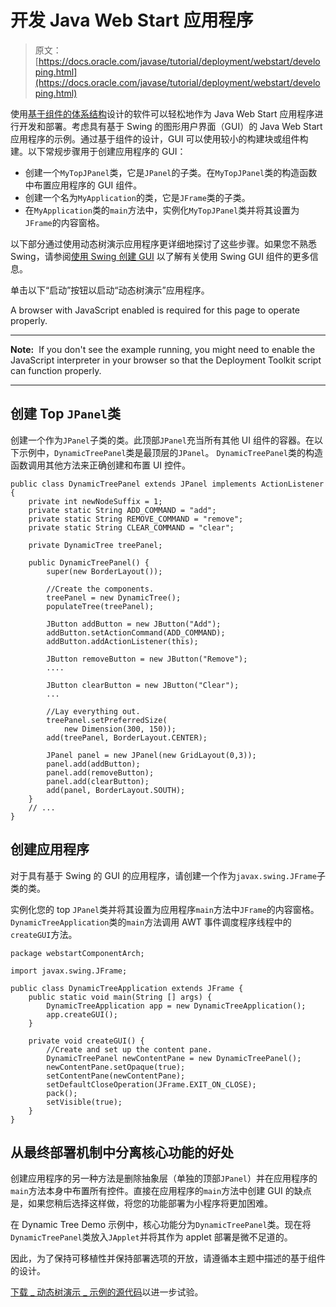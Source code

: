 # 开发 Java Web Start 应用程序

> 原文： [https://docs.oracle.com/javase/tutorial/deployment/webstart/developing.html](https://docs.oracle.com/javase/tutorial/deployment/webstart/developing.html)

使用[基于组件的体系结构](../index.html#componentBasedArch)设计的软件可以轻松地作为 Java Web Start 应用程序进行开发和部署。考虑具有基于 Swing 的图形用户界面（GUI）的 Java Web Start 应用程序的示例。通过基于组件的设计，GUI 可以使用较小的构建块或组件构建。以下常规步骤用于创建应用程序的 GUI：

*   创建一个`MyTopJPanel`类，它是`JPanel`的子类。在`MyTopJPanel`类的构造函数中布置应用程序的 GUI 组件。
*   创建一个名为`MyApplication`的类，它是`JFrame`类的子类。
*   在`MyApplication`类的`main`方法中，实例化`MyTopJPanel`类并将其设置为`JFrame`的内容窗格。

以下部分通过使用动态树演示应用程序更详细地探讨了这些步骤。如果您不熟悉 Swing，请参阅[使用 Swing 创建 GUI](../../uiswing/index.html) 以了解有关使用 Swing GUI 组件的更多信息。

单击以下“启动”按钮以启动“动态树演示”应用程序。

<noscript>A browser with JavaScript enabled is required for this page to operate properly.</noscript>

* * *

**Note:**  If you don't see the example running, you might need to enable the JavaScript interpreter in your browser so that the Deployment Toolkit script can function properly.

* * *

## 创建 Top `JPanel`类

创建一个作为`JPanel`子类的类。此顶部`JPanel`充当所有其他 UI 组件的容器。在以下示例中，`DynamicTreePanel`类是最顶层的`JPanel`。 `DynamicTreePanel`类的构造函数调用其他方法来正确创建和布置 UI 控件。

```
public class DynamicTreePanel extends JPanel implements ActionListener {
    private int newNodeSuffix = 1;
    private static String ADD_COMMAND = "add";
    private static String REMOVE_COMMAND = "remove";
    private static String CLEAR_COMMAND = "clear";

    private DynamicTree treePanel;

    public DynamicTreePanel() {
        super(new BorderLayout());

        //Create the components.
        treePanel = new DynamicTree();
        populateTree(treePanel);

        JButton addButton = new JButton("Add");
        addButton.setActionCommand(ADD_COMMAND);
        addButton.addActionListener(this);

        JButton removeButton = new JButton("Remove");
        ....

        JButton clearButton = new JButton("Clear");
        ...

        //Lay everything out.
        treePanel.setPreferredSize(
            new Dimension(300, 150));
        add(treePanel, BorderLayout.CENTER);

        JPanel panel = new JPanel(new GridLayout(0,3));
        panel.add(addButton);
        panel.add(removeButton); 
        panel.add(clearButton);
        add(panel, BorderLayout.SOUTH);
    }
    // ...
}

```

## 创建应用程序

对于具有基于 Swing 的 GUI 的应用程序，请创建一个作为`javax.swing.JFrame`子类的类。

实例化您的 top `JPanel`类并将其设置为应用程序`main`方法中`JFrame`的内容窗格。 `DynamicTreeApplication`类的`main`方法调用 AWT 事件调度程序线程中的`createGUI`方法。

```
package webstartComponentArch;

import javax.swing.JFrame;

public class DynamicTreeApplication extends JFrame {
    public static void main(String [] args) {
        DynamicTreeApplication app = new DynamicTreeApplication();
        app.createGUI();
    }

    private void createGUI() {
        //Create and set up the content pane.
        DynamicTreePanel newContentPane = new DynamicTreePanel();
        newContentPane.setOpaque(true); 
        setContentPane(newContentPane);
        setDefaultCloseOperation(JFrame.EXIT_ON_CLOSE);
        pack();
        setVisible(true);
    }    
}

```

## 从最终部署机制中分离核心功能的好处

创建应用程序的另一种方法是删除抽象层（单独的顶部`JPanel`）并在应用程序的`main`方法本身中布置所有控件。直接在应用程序的`main`方法中创建 GUI 的缺点是，如果您稍后选择这样做，将您的功能部署为小程序将更加困难。

在 Dynamic Tree Demo 示例中，核心功能分为`DynamicTreePanel`类。现在将`DynamicTreePanel`类放入`JApplet`并将其作为 applet 部署是微不足道的。

因此，为了保持可移植性并保持部署选项的开放，请遵循本主题中描述的基于组件的设计。

[下载 _ 动态树演示 _ 示例的源代码](examplesIndex.html#DynamicTreeDemo)以进一步试验。